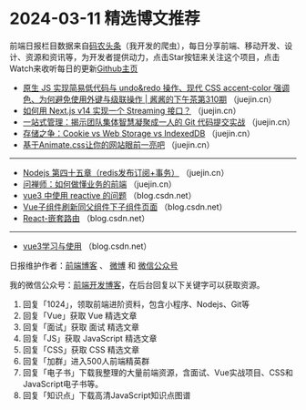 # 2024-03-11 精选博文推荐

前端日报栏目数据来自[码农头条](http://toutiao.qdkfweb.cn/)（我开发的爬虫），每日分享前端、移动开发、设计、资源和资讯等，为开发者提供动力，点击Star按钮来关注这个项目，点击Watch来收听每日的更新[Github主页](https://github.com/kujian/frontendDaily)
* [原生 JS 实现简易低代码与 undo&amp;redo 操作、现代 CSS accent-color 强调色、为何避免使用外键与级联操作 | 酱酱的下午茶第310期](https://juejin.cn/post/7339842096340074511) （juejin.cn）
* [如何用 Next.js v14 实现一个 Streaming 接口？](https://juejin.cn/post/7344089411983802394) （juejin.cn）
* [一站式管理：揭示团队集体智慧凝聚成一人的 Git 代码提交实战](https://juejin.cn/post/7343523873903607845) （juejin.cn）
* [存储之争：Cookie vs Web Storage vs IndexedDB](https://juejin.cn/post/7339743984100442153) （juejin.cn）
* [基于Animate.css让你的网站眼前一亮吧](https://juejin.cn/post/7339879352106549263) （juejin.cn）

***
* [Nodejs 第四十五章（redis发布订阅+事务）](https://juejin.cn/post/7339757126725582888) （juejin.cn）
* [问禅师：如何做懂业务的前端](https://juejin.cn/post/7343548913033805843) （juejin.cn）
* [vue3 中使用 reactive 的问题](https://blog.csdn.net/weixin_54252035/article/details/136595830) （blog.csdn.net）
* [Vue子组件刷新同父组件下子组件页面](https://blog.csdn.net/djlhf/article/details/136595906) （blog.csdn.net）
* [React-嵌套路由](https://blog.csdn.net/m0_62785037/article/details/136596456) （blog.csdn.net）

***
* [vue3学习与使用](https://blog.csdn.net/m0_48076809/article/details/126140621) （blog.csdn.net）

日报维护作者：[前端博客](https://qdkfweb.cn/) 、 [微博](http://weibo.com/kujian) 和 [微信公众号](https://open.weixin.qq.com/qr/code?username=caibaojian_com)

我的微信公众号：[前端开发博客](https://open.weixin.qq.com/qr/code?username=caibaojian_com)，在后台回复以下关键字可以获取资源。

1. 回复「1024」，领取前端进阶资料，包含小程序、Nodejs、Git等
2. 回复「Vue」获取 Vue 精选文章
3. 回复「面试」获取 面试 精选文章
4. 回复「JS」获取 JavaScript 精选文章
5. 回复「CSS」获取 CSS 精选文章
6. 回复「加群」进入500人前端精英群
7. 回复「电子书」下载我整理的大量前端资源，含面试、Vue实战项目、CSS和JavaScript电子书等。
8. 回复「知识点」下载高清JavaScript知识点图谱